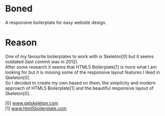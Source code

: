 Boned
=====

A responsive boilerplate for easy website design.

Reason
======

One of my favourite boilerplates to work with is Skeleton[0] but it seems 
outdated (last commit was in 2012).  
After some research it seems that HTML5 Boilerplate[1] is more what I am 
looking for but it is missing some of the responsive layout features I 
liked in Skeleton[0].  
So I decided to create my own based on them, the simplicity and modern 
approach of HTML5 Boilerplate[1] and the beautiful responsive layout of 
Skeleton[0].  

[0] www.getskeleton.com  
[1] www.html5boilerplate.com
